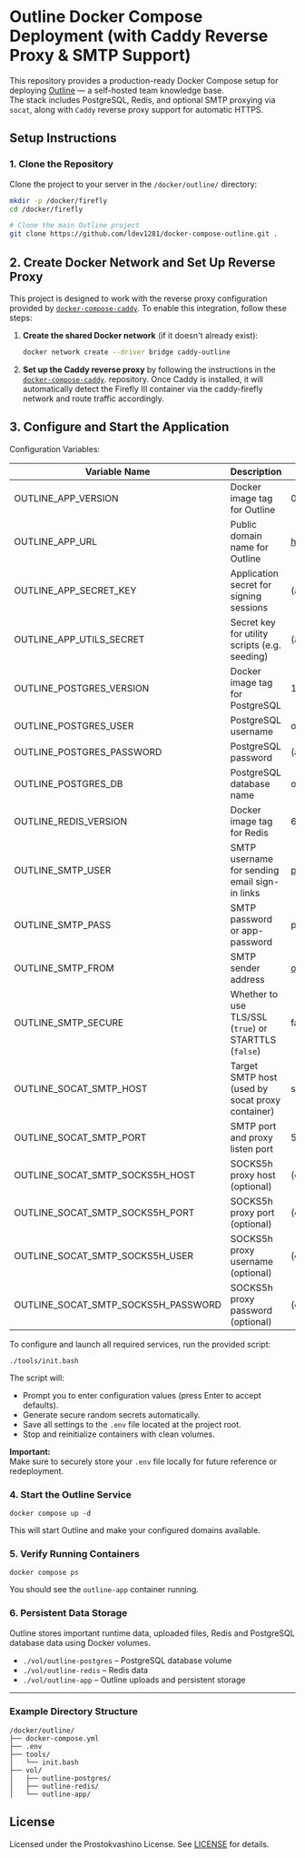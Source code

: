# Outline Docker Compose Deployment (with Caddy Reverse Proxy & SMTP Support)

This repository provides a production-ready Docker Compose setup for deploying [Outline](https://github.com/outline/outline) — a self-hosted team knowledge base.  
The stack includes PostgreSQL, Redis, and optional SMTP proxying via `socat`, along with `Caddy` reverse proxy support for automatic HTTPS.

## Setup Instructions

### 1. Clone the Repository

Clone the project to your server in the `/docker/outline/` directory:

```bash
mkdir -p /docker/firefly
cd /docker/firefly

# Clone the main Outline project
git clone https://github.com/ldev1281/docker-compose-outline.git .
```
## 2. Create Docker Network and Set Up Reverse Proxy

This project is designed to work with the reverse proxy configuration provided by [`docker-compose-caddy`](https://github.com/ldev1281/docker-compose-caddy). To enable this integration, follow these steps:

1. **Create the shared Docker network** (if it doesn't already exist):

   ```bash
   docker network create --driver bridge caddy-outline
   ```
2. **Set up the Caddy reverse proxy** by following the instructions in the [`docker-compose-caddy`](https://github.com/ldev1281/docker-compose-caddy). repository.
   Once Caddy is installed, it will automatically detect the Firefly III container via the caddy-firefly network and route traffic accordingly.

## 3. Configure and Start the Application

Configuration Variables:

| Variable Name                          | Description                                                    | Default Value                            |
|----------------------------------------|----------------------------------------------------------------|------------------------------------------|
| OUTLINE_APP_VERSION                    | Docker image tag for Outline                                   | 0.82.0                                   |
| OUTLINE_APP_URL                        | Public domain name for Outline                                 | https://wiki.example.com                 |
| OUTLINE_APP_SECRET_KEY                 | Application secret for signing sessions                        | (auto-generated)                         |
| OUTLINE_APP_UTILS_SECRET               | Secret key for utility scripts (e.g. seeding)                  | (auto-generated)                         |
| OUTLINE_POSTGRES_VERSION               | Docker image tag for PostgreSQL                                | 14                                       |
| OUTLINE_POSTGRES_USER                  | PostgreSQL username                                            | outline                                  |
| OUTLINE_POSTGRES_PASSWORD              | PostgreSQL password                                            | (auto-generated or input manually)       |
| OUTLINE_POSTGRES_DB                    | PostgreSQL database name                                       | outline                                  |
| OUTLINE_REDIS_VERSION                  | Docker image tag for Redis                                     | 6                                        |
| OUTLINE_SMTP_USER                      | SMTP username for sending email sign-in links                  | postmaster@sandbox123.mailgun.org        |
| OUTLINE_SMTP_PASS                      | SMTP password or app-password                                  | password                                 |
| OUTLINE_SMTP_FROM                      | SMTP sender address                                            | outline@sandbox123.mailgun.org           |
| OUTLINE_SMTP_SECURE                    | Whether to use TLS/SSL (`true`) or STARTTLS (`false`)          | false                                    |
| OUTLINE_SOCAT_SMTP_HOST                | Target SMTP host (used by socat proxy container)               | smtp.mailgun.org                         |
| OUTLINE_SOCAT_SMTP_PORT                | SMTP port and proxy listen port                                | 587                                      |
| OUTLINE_SOCAT_SMTP_SOCKS5H_HOST        | SOCKS5h proxy host (optional)                                  | (empty)                                  |
| OUTLINE_SOCAT_SMTP_SOCKS5H_PORT        | SOCKS5h proxy port (optional)                                  | (empty)                                  |
| OUTLINE_SOCAT_SMTP_SOCKS5H_USER        | SOCKS5h proxy username (optional)                              | (empty)                                  |
| OUTLINE_SOCAT_SMTP_SOCKS5H_PASSWORD    | SOCKS5h proxy password (optional)                              | (empty)                                  |

To configure and launch all required services, run the provided script:

    ./tools/init.bash

The script will:

- Prompt you to enter configuration values (press Enter to accept defaults).
- Generate secure random secrets automatically.
- Save all settings to the `.env` file located at the project root.
- Stop and reinitialize containers with clean volumes.

**Important:**  
Make sure to securely store your `.env` file locally for future reference or redeployment.


### 4. Start the Outline Service

```
docker compose up -d
```

This will start Outline and make your configured domains available.

### 5. Verify Running Containers

```
docker compose ps
```

You should see the `outline-app` container running.

### 6. Persistent Data Storage

Outline stores important runtime data, uploaded files, Redis and PostgreSQL database data using Docker volumes.

- `./vol/outline-postgres` – PostgreSQL database volume
- `./vol/outline-redis` –  Redis data
-  `./vol/outline-app` – Outline uploads and persistent storage

---

### Example Directory Structure

```
/docker/outline/
├── docker-compose.yml
├── .env
├── tools/
│   └── init.bash
├── vol/
│   ├── outline-postgres/
│   ├── outline-redis/
│   └── outline-app/
```



## License

Licensed under the Prostokvashino License. See [LICENSE](LICENSE) for details.